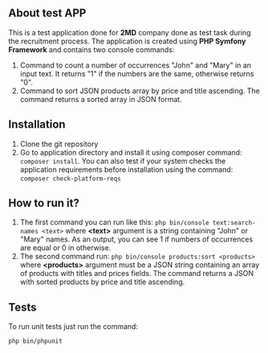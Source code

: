 ## About test APP

This is a test application done for **2MD** company done as test task during the recruitment process.
The application is created using **PHP Symfony Framework** and contains two console commands:
 1. Command to count a number of occurrences "John" and "Mary" in an input text. It returns "1" if the numbers are the same, otherwise returns "0".
 2.  Command to sort JSON products array by price and title ascending. The command returns a sorted array in JSON format.

## Installation
 1. Clone the git repository
 2. Go to application directory and install it using composer command: `composer install`. You can also test if your system checks the application requirements before installation using the command:  `composer check-platform-reqs`


## How to run it?

 1. The first command you can run like this:
 `php bin/console text:search-names <text>`
 where **\<text\>** argument  is a string containing "John" or "Mary" names. As an output, you can see 1 if numbers of occurrences are equal or 0 in otherwise.
 2. The second command run:
  `php bin/console products:sort <products>`
    where **\<products\>**  argument must be a JSON string containing an array of products with titles and prices fields. The command returns a JSON with sorted products by price and title ascending.


## Tests

To run unit tests just run the command:

    php bin/phpunit
